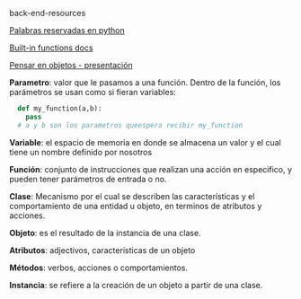 back-end-resources

[Palabras reservadas en python](https://recursospython.com/guias-y-manuales/palabras-reservadas-del-lenguaje/)

[Built-in functions docs](https://www.programiz.com/python-programming/methods/)


[Pensar en objetos - presentación](https://docs.google.com/presentation/d/1rmnRj2FuXZt61ijU_Iakv-WAcNKdjHToxbaZa5FOFkU/edit?usp=sharing)


**Parametro**: valor que le pasamos a una función. Dentro de la función, los parámetros se usan como si fieran variables:

```python
  def my_function(a,b):
    pass
  # a y b son los parametros queespera recibir my_function
```

**Variable**: el espacio de memoria en donde se almacena un valor y el cual tiene un nombre definido por nosotros 

**Función**: conjunto de instrucciones que realizan una acción en especifico, y pueden tener parámetros de entrada o no.

**Clase**: Mecanismo por el cual se describen las características y el comportamiento de una entidad u objeto, en terminos de atributos y acciones.

**Objeto**: es el resultado de la instancia de una clase.

**Atributos**: adjectivos, características de un objeto

**Métodos**: verbos, acciones o comportamientos.

**Instancia**: se refiere a la creación de un objeto a partir de una clase.

